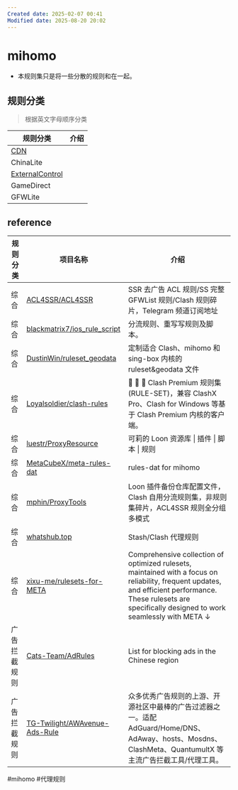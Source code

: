 ```yaml
---
Created date: 2025-02-07 00:41
Modified date: 2025-08-20 20:02
---
```

# mihomo

- 本规则集只是将一些分散的规则和在一起。

## 规则分类

> 根据英文字母顺序分类

| 规则分类                                                                                           | 介绍  |
| ---------------------------------------------------------------------------------------------- | --- |
| [CDN](https://github.com/LaolunsiG/PCR/tree/main/Rules/Clash.Meta/CDN)                         |     |
| ChinaLite                                                                                      |     |
| [ExternalControl](https://github.com/LaolunsiG/PCR/tree/main/Rules/Clash.Meta/ExternalControl) |     |
| GameDirect                                                                                     |     |
| GFWLite                                                                                        |     |

## reference

| 规则分类   | 项目名称                                                                                                       | 介绍                                                                                                                                                                                                           |
| ------ | ---------------------------------------------------------------------------------------------------------- | ------------------------------------------------------------------------------------------------------------------------------------------------------------------------------------------------------------ |
| 综合     | [ACL4SSR/ACL4SSR](https://github.com/ACL4SSR/ACL4SSR/tree/master/Clash)                                    | SSR 去广告 ACL 规则/SS 完整 GFWList 规则/Clash 规则碎片，Telegram 频道订阅地址                                                                                                                                                   |
| 综合     | [blackmatrix7/ios_rule_script](https://github.com/blackmatrix7/ios_rule_script/tree/master/rule/Clash)     | 分流规则、重写写规则及脚本。                                                                                                                                                                                               |
| 综合     | [DustinWin/ruleset_geodata](https://github.com/DustinWin/ruleset_geodata)                                  | 定制适合 Clash、mihomo 和 sing-box 内核的 ruleset&geodata 文件                                                                                                                                                          |
| 综合     | [Loyalsoldier/clash-rules](https://github.com/Loyalsoldier/clash-rules)                                    | 🦄️ 🎃 👻 Clash Premium 规则集 (RULE-SET)，兼容 ClashX Pro、Clash for Windows 等基于 Clash Premium 内核的客户端。                                                                                                             |
| 综合     | [luestr/ProxyResource](https://github.com/luestr/ProxyResource/blob/main/Resource/Markdown/Rule/README.md) | 可莉的 Loon 资源库 \| 插件 \| 脚本 \| 规则                                                                                                                                                                               |
| 综合     | [MetaCubeX/meta-rules-dat](https://github.com/MetaCubeX/meta-rules-dat)                                    | rules-dat for mihomo                                                                                                                                                                                         |
| 综合     | [mphin/ProxyTools](https://github.com/mphin/proxy_tools/tree/main/rules)                                   | Loon 插件备份仓库配置文件，Clash 自用分流规则集，非规则集碎片，ACL4SSR 规则全分组多模式                                                                                                                                                        |
| 综合     | [whatshub.top](https://whatshub.top/strule)                                                                | Stash/Clash 代理规则                                                                                                                                                                                             |
| 综合     | [xixu-me/rulesets-for-META](https://github.com/xixu-me/rulesets-for-META)                                  | Comprehensive collection of optimized rulesets, maintained with a focus on reliability, frequent updates, and efficient performance. These rulesets are specifically designed to work seamlessly with META ↓ |
| 广告拦截规则 | [Cats-Team/AdRules](https://github.com/Cats-Team/AdRules)                                                  | List for blocking ads in the Chinese region                                                                                                                                                                  |
| 广告拦截规则 | [TG-Twilight/AWAvenue-Ads-Rule](https://github.com/TG-Twilight/AWAvenue-Ads-Rule)                          | 众多优秀广告规则的上游、开源社区中最棒的广告过滤器之一。适配 AdGuard/Home/DNS、AdAway、hosts、Mosdns、ClashMeta、QuantumultX 等主流广告拦截工具/代理工具。                                                                                                    |

#mihomo #代理规则